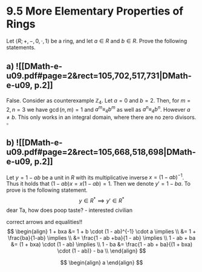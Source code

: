 
# 9.5 More Elementary Properties of Rings

Let $\langle R; +, -,0, \cdot,1 \rangle$ be a ring, and let $a \in R$ and $b \in R$. Prove the following statements.

## a) ![[DMath-e-u09.pdf#page=2&rect=105,702,517,731|DMath-e-u09, p.2]]
False. Consider as counterexample $\mathbb{Z}_{4}$. Let $a=0$ and $b=2$. Then, for $m=2, n=3$ we have $\gcd(n,m)=1$ and $a^{m} \equiv_{4} b^{m}$ as well as $a^{n} \equiv_{4} b^{n}$. However $a \neq b$. This only works in an integral domain, where there are no zero divisors.
$\square$


## b) ![[DMath-e-u09.pdf#page=2&rect=105,668,518,698|DMath-e-u09, p.2]]
Let $y=1-ab$ be a unit in $R$ with its multiplicative inverse $x = (1-ab)^{-1}$. Thus it holds that $(1-ab)x = x(1-ab) = 1$. Then we denote $y' = 1-ba$. To prove is the following statement.
$$
y \in R^{*} \implies y' \in R^{*}
$$
dear Ta, how does poop taste? - interested civilian




correct arrows and equalities!!
$$
\begin{align}
1 + bxa  &= 1  +  b \cdot (1 - ab)^{-1} \cdot a \implies \\
&= 1  +  \frac{ba}{1-ab} \implies \\
&= \frac{1 - ab +ba}{1 - ab} \implies \\
1 - ab + ba &= (1 + bxa) \cdot (1 - ab) \implies \\
1 - ba &= \frac{1 - ab + ba}{(1 + bxa) \cdot (1 - ab)} - ba  \\
\end{align}
$$



$$
\begin{align}
a
\end{align}
$$
